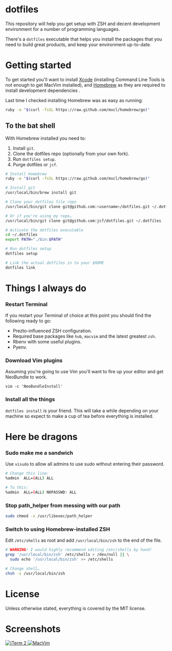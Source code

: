 # dotfiles

This repository will help you get setup with ZSH and decent development
environment for a number of programming languages.

There's a `dotfiles` executable that helps you install the packages that
you need to build great products, and keep your environment up-to-date.

# Getting started

To get started you'll want to install [Xcode][] (installing Command Line
Tools is not enough to get MacVim installed), and [Homebrew][] as they
are required to install development dependencies .

Last time I checked installing Homebrew was as easy as running:

``` sh
ruby -e "$(curl -fsSL https://raw.github.com/mxcl/homebrew/go)"
```

## To the bat shell

With Homebrew installed you need to:

1. Install `git`.
2. Clone the dotfiles repo (optionally from your own fork).
3. Run `dotfiles setup`.
4. Purge dotfiles or `jcf`.

``` sh
# Install Homebrew
ruby -e "$(curl -fsSL https://raw.github.com/mxcl/homebrew/go)"

# Install git
/usr/local/bin/brew install git

# Clone your dotfiles file repo
/usr/local/bin/git clone git@github.com:<username>/dotfiles.git ~/.dotfiles

# Or if you're using my repo…
/usr/local/bin/git clone git@github.com:jcf/dotfiles.git ~/.dotfiles

# Activate the dotfiles executable
cd ~/.dotfiles
export PATH="./bin:$PATH"

# Run dotfiles setup
dotfiles setup

# Link the actual dotfiles in to your $HOME
dotfiles link
```

# Things I always do

### Restart Terminal

If you restart your Terminal of choice at this point you should find the
following ready to go:

- Prezto-influenced ZSH configuration.
- Required base packages like `hub`, `macvim` and the latest greatest
  `zsh`.
- Rbenv with some useful plugins.
- Pyenv.

### Download Vim plugins

Assuming you're going to use Vim you'll want to fire up your editor and
get NeoBundle to work.

```
vim -c 'NeoBundleInstall'
```

### Install all the things

`dotfiles install` is your friend. This will take a while depending on
your machine so expect to make a cup of tea before everything is
installed.

# Here be dragons

### Sudo make me a sandwich

Use `visudo` to allow all admins to use sudo without entering their
password.

``` sh
# Change this line:
%admin	ALL=(ALL) ALL

# To this:
%admin	ALL=(ALL) NOPASSWD: ALL
```

### Stop path_helper from messing with our path

``` sh
sudo chmod -x /usr/libexec/path_helper
```

### Switch to using Homebrew-installed ZSH

Edit `/etc/shells` as root and add `/usr/local/bin/zsh` to the end of
the file.

``` sh
# WARNING! I would highly recommend editing /etc/shells by hand!
grep '/usr/local/bin/zsh' /etc/shells > /dev/null || \
  sudo echo '/usr/local/bin/zsh' >> /etc/shells

# Change shell…
chsh -s /usr/local/bin/zsh
```

# License

Unless otherwise stated, everything is covered by the MIT license.

# Screenshots

<a href="http://cl.ly/image/1X2g2T1q1H2C">
  <img alt="iTerm 2" src="http://f.cl.ly/items/0v2X3F122p1i3g3K3g31/iterm2-thumb.png"></img>
</a>

<a href="http://cl.ly/image/2B253h193q0z">
  <img alt="MacVim" src="http://f.cl.ly/items/1m1M41221S233C0h0D2T/macvim.png"></img>
</a>

[Xcode]: https://developer.apple.com/xcode/
[Homebrew]: https://github.com/mxcl/homebrew/wiki/Installation
